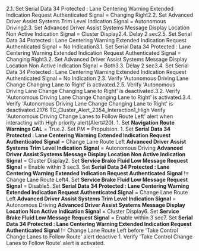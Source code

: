2.1. Set Serial Data 34 Protected : Lane Centering Warning Extended Indication Request Authenticated Signal = Changing Right2.2. Set Advanced Driver Assist Systems Trim Level Indication Signal = Autonomous Driving2.3. Set Advanced Driver Assist Systems Message Display Location Non Active Indication Signal = Cluster Display2.4. Delay 2 sec2.5. Set Serial Data 34 Protected : Lane Centering Warning Extended Indication Request Authenticated Signal = No Indication3.1. Set Serial Data 34 Protected : Lane Centering Warning Extended Indication Request Authenticated Signal = Changing Right3.2. Set Advanced Driver Assist Systems Message Display Location Non Active Indication Signal = Both3.3. Delay 2 sec3.4. Set Serial Data 34 Protected : Lane Centering Warning Extended Indication Request Authenticated Signal = No Indication 2.3. Verify 'Autonomous Driving Lane Change Changing Lane to Right' is activated.2.5. Verify 'Autonomous Driving Lane Change Changing Lane to Right' is deactivated.3.2. Verify 'Autonomous Driving Lane Change Changing Lane to Right' is activated.3.4. Verify 'Autonomous Driving Lane Change Changing Lane to Right' is deactivated.2176 TC_Cluster_Alert_2354_Interaction1_High Verify 'Autonomous Driving Change Lanes to Follow Route Left' alert when interacting with High priority alert(Alert#20). 1. Set **Navigation Route Warnings CAL** = True.2. Set PM = Propulsion. 1. Set **Serial Data 34 Protected : Lane Centering Warning Extended Indication Request Authenticated Signal** = Change Lane Route Left **Advanced Driver Assist Systems Trim Level Indication Signal** = Autonomous Driving **Advanced Driver Assist Systems Message Display Location Non Active Indication Signal** = Cluster Display2. Set **Service Brake Fluid Low Message Request Signal** = Enable within 3 sec3. Set **Serial Data 34 Protected : Lane Centering Warning Extended Indication Request Authenticated Signal** != Change Lane Route Left4. Set **Service Brake Fluid Low Message Request Signal** = Disable5. Set **Serial Data 34 Protected : Lane Centering Warning Extended Indication Request Authenticated Signal** = Change Lane Route Left **Advanced Driver Assist Systems Trim Level Indication Signal** = Autonomous Driving **Advanced Driver Assist Systems Message Display Location Non Active Indication Signal** = Cluster Display6. Set **Service Brake Fluid Low Message Request Signal** = Enable within 3 sec7. Set **Serial Data 34 Protected : Lane Centering Warning Extended Indication Request Authenticated Signal** != Change Lane Route Left before 'Take Control Change Lanes to Follow Route' alert deactive 1. Verify 'Take Control Change Lanes to Follow Route' alert is activated.